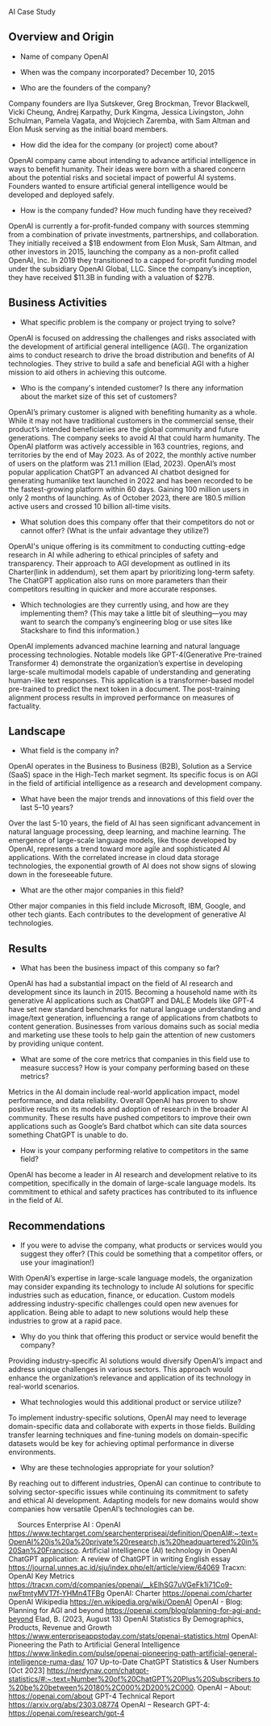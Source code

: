 AI Case Study

## Overview and Origin
* Name of company
OpenAI

* When was the company incorporated?
December 10, 2015

* Who are the founders of the company?
  
Company founders are Ilya Sutskever, Greg Brockman, Trevor Blackwell, Vicki Cheung, Andrej Karpathy, Durk Kingma, Jessica Livingston, John Schulman, Pamela Vagata, and Wojciech Zaremba, with Sam Altman and Elon Musk serving as the initial board members.

* How did the idea for the company (or project) come about?
  
OpenAI company came about intending to advance artificial intelligence in ways to benefit humanity. Their ideas were born with a shared concern about the potential risks and societal impact of powerful AI systems. Founders wanted to ensure artificial general intelligence would be developed and deployed safely.

* How is the company funded? How much funding have they received?
  
OpenAI is currently a for-profit-funded company with sources stemming from a combination of private investments, partnerships, and collaboration. They initially received a $1B endowment from Elon Musk, Sam Altman, and other investors in 2015, launching the company as a non-profit called OpenAI, Inc. In 2019 they transitioned to a capped for-profit funding model under the subsidiary OpenAI Global, LLC.
Since the company’s inception, they have received $11.3B in funding with a valuation of $27B.

## Business Activities

* What specific problem is the company or project trying to solve?
  
OpenAI is focused on addressing the challenges and risks associated with the development of artificial general intelligence (AGI). The organization aims to conduct research to drive the broad distribution and benefits of AI technologies. They strive to build a safe and beneficial AGI with a higher mission to aid others in achieving this outcome.

* Who is the company's intended customer? Is there any information about the market size of this set of customers?
  
OpenAI’s primary customer is aligned with benefiting humanity as a whole. While it may not have traditional customers in the commercial sense, their product’s intended beneficiaries are the global community and future generations. The company seeks to avoid AI that could harm humanity.
The OpenAI platform was actively accessible in 163 countries, regions, and territories by the end of May 2023. As of 2022, the monthly active number of users on the platform was 21.1 million (Elad, 2023).
OpenAI’s most popular application ChatGPT an advanced AI chatbot designed for generating humanlike text launched in 2022 and has been recorded to be the fastest-growing platform within 60 days. Gaining 100 million users in only 2 months of launching. As of October 2023, there are 180.5 million active users and crossed 10 billion all-time visits.

* What solution does this company offer that their competitors do not or cannot offer? (What is the unfair advantage they utilize?)
  
OpenAI's unique offering is its commitment to conducting cutting-edge research in AI while adhering to ethical principles of safety and transparency. Their approach to AGI development as outlined in its Charter(link in addendum), set them apart by prioritizing long-term safety. The ChatGPT application also runs on more parameters than their competitors resulting in quicker and more accurate responses.

* Which technologies are they currently using, and how are they implementing them? (This may take a little bit of sleuthing&mdash;you may want to search the company’s engineering blog or use sites like Stackshare to find this information.)
  
OpenAI implements advanced machine learning and natural language processing technologies. Notable models like GPT-4(Generative Pre-trained Transformer 4) demonstrate the organization’s expertise in developing large-scale multimodal models capable of understanding and generating human-like text responses. This application is a transformer-based model pre-trained to predict the next token in a document. The post-training alignment process results in improved performance on measures of factuality.

## Landscape

* What field is the company in?
  
OpenAI operates in the Business to Business (B2B), Solution as a Service (SaaS) space in the High-Tech market segment. Its specific focus is on AGI in the field of artificial intelligence as a research and development company.

* What have been the major trends and innovations of this field over the last 5&ndash;10 years?
  
Over the last 5-10 years, the field of AI has seen significant advancement in natural language processing, deep learning, and machine learning. The emergence of large-scale language models, like those developed by OpenAI, represents a trend toward more agile and sophisticated AI applications. With the correlated increase in cloud data storage technologies, the exponential growth of AI does not show signs of slowing down in the foreseeable future.

* What are the other major companies in this field?
  
Other major companies in this field include Microsoft, IBM, Google, and other tech giants. Each contributes to the development of generative AI technologies.
## Results

* What has been the business impact of this company so far?
  
OpenAI has had a substantial impact on the field of AI research and development since its launch in 2015. Becoming a household name with its generative AI applications such as ChatGPT and DAL.E Models like GPT-4 have set new standard benchmarks for natural language understanding and image/text generation, influencing a range of applications from chatbots to content generation. Businesses from various domains such as social media and marketing use these tools to help gain the attention of new customers by providing unique content.

* What are some of the core metrics that companies in this field use to measure success? How is your company performing based on these metrics?
  
Metrics in the AI domain include real-world application impact, model performance, and data reliability. Overall OpenAI has proven to show positive results on its models and adoption of research in the broader AI community. These results have pushed competitors to improve their own applications such as Google’s Bard chatbot which can site data sources something ChatGPT is unable to do.

* How is your company performing relative to competitors in the same field?
  
OpenAI has become a leader in AI research and development relative to its competition, specifically in the domain of large-scale language models. Its commitment to ethical and safety practices has contributed to its influence in the field of AI.

## Recommendations

* If you were to advise the company, what products or services would you suggest they offer? (This could be something that a competitor offers, or use your imagination!)
  
With OpenAI’s expertise in large-scale language models, the organization may consider expanding its technology to include AI solutions for specific industries such as education, finance, or education. Custom models addressing industry-specific challenges could open new avenues for application. Being able to adapt to new solutions would help these industries to grow at a rapid pace.

* Why do you think that offering this product or service would benefit the company?
  
Providing industry-specific AI solutions would diversify OpenAI’s impact and address unique challenges in various sectors. This approach would enhance the organization’s relevance and application of its technology in real-world scenarios.

* What technologies would this additional product or service utilize?
  
To implement industry-specific solutions, OpenAI may need to leverage domain-specific data and collaborate with experts in those fields. Building transfer learning techniques and fine-tuning models on domain-specific datasets would be key for achieving optimal performance in diverse environments.

* Why are these technologies appropriate for your solution?
  
By reaching out to different industries, OpenAI can continue to contribute to solving sector-specific issues while continuing its commitment to safety and ethical AI development. Adapting models for new domains would show companies how versatile OpenAI’s technologies can be.



 
Sources
Enterprise AI : OpenAI
https://www.techtarget.com/searchenterpriseai/definition/OpenAI#:~:text=OpenAI%20is%20a%20private%20research,is%20headquartered%20in%20San%20Francisco.
Artificial intelligence (AI) technology in OpenAI ChatGPT application: A review of ChatGPT in writing English essay
https://journal.unnes.ac.id/sju/index.php/elt/article/view/64069
Tracxn: OpenAI Key Metrics
https://tracxn.com/d/companies/openai/__kElhSG7uVGeFk1i71Co9-nwFtmtyMVT7f-YHMn4TFBg
OpenAI: Charter
https://openai.com/charter
OpenAI Wikipedia
https://en.wikipedia.org/wiki/OpenAI
OpenAI - Blog: Planning for AGI and beyond
https://openai.com/blog/planning-for-agi-and-beyond
Elad, B. (2023, August 13) OpenAI Statistics By Demographics, Products, Revenue and Growth
https://www.enterpriseappstoday.com/stats/openai-statistics.html
OpenAI: Pioneering the Path to Artificial General Intelligence
https://www.linkedin.com/pulse/openai-pioneering-path-artificial-general-intelligence-ruma-das/
107 Up-to-Date ChatGPT Statistics & User Numbers [Oct 2023]
https://nerdynav.com/chatgpt-statistics/#:~:text=Number%20of%20ChatGPT%20Plus%20Subscribers,to%20be%20between%20180%2C000%2D200%2C000.
OpenAI – About:
https://openai.com/about
GPT-4 Technical Report
https://arxiv.org/abs/2303.08774
OpenAI – Research GPT-4:
https://openai.com/research/gpt-4
